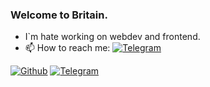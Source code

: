 ### Welcome to Britain.
- I`m hate working on webdev and frontend.
- 📫 How to reach me: [![Telegram](http://img.shields.io/badge/Telegram-@gbball-blue?logo=telegram&style=social)](https://t.me/gbball)

[![Github](https://img.shields.io/github/followers/Vezono?style=social)](https://github.com/Vezono/) [![Telegram](http://img.shields.io/badge/Telegram-@gbball-blue?logo=telegram&style=social)](https://t.me/gbball)
